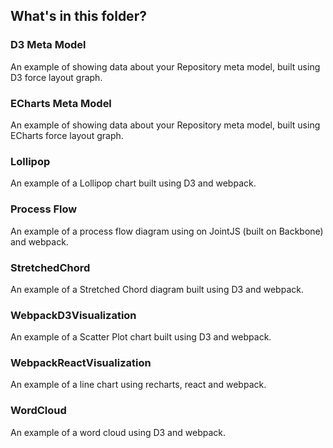 ## What's in this folder?
### D3 Meta Model
An example of showing data about your Repository meta model, built using D3 force layout graph.

### ECharts Meta Model
An example of showing data about your Repository meta model, built using ECharts force layout graph.

### Lollipop
An example of a Lollipop chart built using D3 and webpack.

### Process Flow
An example of a process flow diagram using on JointJS (built on Backbone) and webpack.

### StretchedChord
An example of a Stretched Chord diagram built using D3 and webpack.

### WebpackD3Visualization
An example of a Scatter Plot chart built using D3 and webpack.

### WebpackReactVisualization
An example of a line chart using recharts, react and webpack.

### WordCloud
An example of a word cloud using D3 and webpack.

